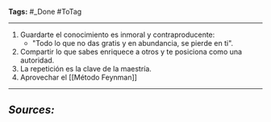 **Tags:** #_Done 
#ToTag
- - -
1. Guardarte el conocimiento es inmoral y contraproducente: 
   - "Todo lo que no das gratis y en abundancia, se pierde en ti".
2. Compartir lo que sabes enriquece a otros y te posiciona como una autoridad.
3. La repetición es la clave de la maestría.
4. Aprovechar el [[Método Feynman]]

- - - 
## ***Sources:***
